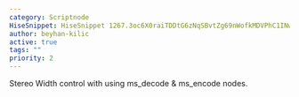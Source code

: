 ```yaml
---
category: Scriptnode
HiseSnippet: HiseSnippet 1267.3oc6X0raiTDDtG6zNqSBvtZg69nWofkMDVPhC1INwfE3Dq3PXQBoPmYZa2xyz8nYZmDCh6baOGNwi.W4VDuB7..OB6ENCUM8X6YbryOVY2KvXIK2UWU0ecUeU0831AJadXnJfXk+nQ9bh0FzNij5906yDRRycIVuMsEKTyCJXDsyHeVXH2gXYk8yPAV4WgD87pp6vbYRa9TQDxwJgM+KEdB8Tosq8EBW2FLG9QBuDZuUsl1JYckqZHfmrzxDel8.VO99LTsLThUt8bDZUPGMSyCIVqrixYTm9pykF8OVDJN0kiCpP5.NxHtgx0AQLJkTuuv0o838cHA7R6oQgrlnv6RaIbDSjOMZ73nIJL0hjwCqLogW1TvqRR3UNA7lCjrR.oULP5IzN1ABe8zYP7rNsoDRNcYPXOITL5RrthVWAJH0k7XC3MBfASLn3yKWdyBvWO6S6NTZqEJYAkbeklefr3yV6GVK+Z+3ZElcptcm6b3xDnbc4AycZLSGbSFVTNz6TdvlENi4NjOQQX6mNlRWbLMYJ21rqSnnR1TJzG3ykKhHPhCUvu9pl6xzLLQDKCzymGnEHDr1keFvpMok7zc4gCzJefWesbFvVTNCcY5zTHrtIdBHFjJugIGYnPOJYc0CFu5tBwmPaKz18mOFyLGLBQpWGXLtZ7sn60sK2VOEfqPa7h2bkdqEW5AqIt3aDOrPiWTYtEc+DcJA2Of6yB3GoZ6xFULj446xODv3lEN0UYOni364Wupv2.gcPMJZ2mIkb2vko3I2cNpT4lSJGpFpExdsX5.wEPU39C85.sos40iQGHyJCVCYFWFGi7hNboSzf+AdhmrBN1JdxJimLQ429b84pfAQoi3eC6ESrOLJHeR2KpP110UcdckmuHlkB4fHYsUti76qjBaTjQiwHcaO0PXQhg6myBOhIbQZ8w7fvHmrJsbI3CPo2W4.AmbMX1PPbTaltOVaf8V.hHOnj8DBYJbkjSftX7QZlHB.GObahGng4h1r.37MnmL1ZIiU1DsZLrQbDTqkwrNMCOFm0l4RNFy1nQDbUP0iQLEU8QzK5BmwFPRA+GGAefyTJd16NXmAZYlAZuCRJRrYhQmINSlQ4bXaG9XcxSO3LdfKCZh14bryyQrfdbczpjTPbCYIOh+GldX7tuoC58dXhYBXLxhttBYY72pQ9qx7cXhsLluFOBrpkPNdCNoOYK1EyH6UU6n49Xifj50Y.+bShKolXnaUpwASbyOeI97mU2dnV4AE5NSnDwLgUoFh5sviWZlv8jjlMAzVm5EdhC2FkjBdOkFXZ4TZpB2C.lII.SkhRGX7F5pEKNvXldYCLysrLlalZIWGVx.dod2yrvh2j.NtQd32b004g.mKMO7Wt7xeq503gW06WeuZlMRD++ZdIMMLANxcmpGp8xZ2Ib7cOc2+npgB0wSoz8AtxrfYqZ2x5+PDG1fdHOjqmonbruRS2LsQ9+b++Qx8KpuSTWOt7V55EqvCSWuENH0QV4LzzuV3.n4g+3qIl92E+1W96z+p5c632I2jI04uiOGjriRMviEccwk6E2dSb4VOlcf5j36dga0GEIApVkQ+6F4osvwEpPNK9dS3sPIdBGwI113a779v6rNea9fkvlObIrYqkvlOZIr44KgMe7RXymbi1f+QOw8yP5HHn8dQjKKq8jL30lhpHI+KXAjGdC
author: beyhan-kilic
active: true
tags: ""
priority: 2
---
```

Stereo Width control with using ms_decode & ms_encode nodes.
